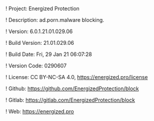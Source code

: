 ! Project: Energized Protection

! Description: ad.porn.malware blocking.

! Version: 6.0.1.21.01.029.06

! Build Version: 21.01.029.06

! Build Date: Fri, 29 Jan 21 06:07:28

! Version Code: 0290607

! License: CC BY-NC-SA 4.0, https://energized.pro/license

! Github: https://github.com/EnergizedProtection/block

! Gitlab: https://gitlab.com/EnergizedProtection/block


! Web: https://energized.pro
